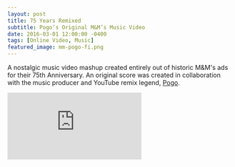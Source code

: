 ```yaml
---
layout: post
title: 75 Years Remixed
subtitle: Pogo’s Original M&M’s Music Video
date: 2016-03-01 12:00:00 -0400
tags: [Online Video, Music]
featured_image: mm-pogo-fi.png
---
```


A nostalgic music video mashup created entirely out of historic M&M's ads for their 75th Anniversary. An original score was created in collaboration with the music producer and YouTube remix legend, [Pogo](youtube.com/pogo).

<div class="embed-container"><iframe src="http://player.vimeo.com/video/185863204?title=0&amp;byline=0&amp;portrait=0&amp;color=cc0000" frameborder="0" webkitAllowFullScreen mozallowfullscreen allowFullScreen></iframe></div>

